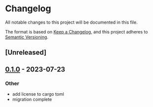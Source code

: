 # Changelog
All notable changes to this project will be documented in this file.

The format is based on [Keep a Changelog](https://keepachangelog.com/en/1.0.0/),
and this project adheres to [Semantic Versioning](https://semver.org/spec/v2.0.0.html).

## [Unreleased]

## [0.1.0](https://github.com/BadBoiLabs/Cannon-rs/releases/tag/cannon-heap-v0.1.0) - 2023-07-23

### Other
- add license to cargo toml
- migration complete
